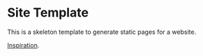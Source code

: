 Site Template
=============

This is a skeleton template to generate static pages for a website.

[Inspiration](http://democontent.uva1acsf.acsitefactory.com/).
